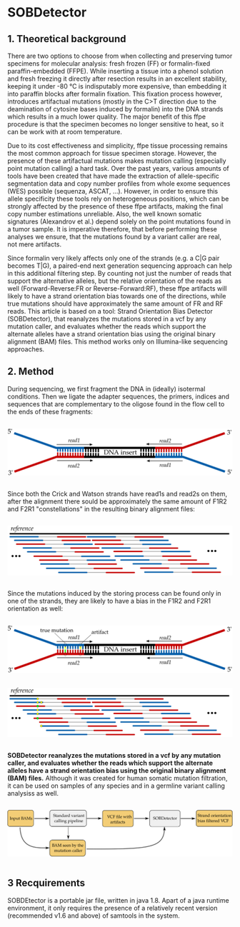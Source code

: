 

# SOBDetector

## 1. Theoretical background
There are two options to choose from when collecting and preserving tumor specimens for molecular analysis: fresh frozen (FF) or formalin-fixed paraffin-embedded (FFPE). While inserting a tissue into a phenol solution and fresh freezing it directly after resection results in an excellent stability, keeping it under -80 °C is indisputably more expensive, than embedding it into paraffin blocks after formalin fixation. This fixation process however, introduces artifactual mutations (mostly in the C>T direction due to the deamination of cytosine bases induced by formalin) into the DNA strands which results in a much lower quality. The major benefit of this ffpe procedure is that the specimen becomes no longer sensitive to heat, so it can be work with at room temperature.

Due to its cost effectiveness and simplicity, ffpe tissue processing remains the most common approach for tissue specimen storage. However, the presence of these artifactual mutations makes mutation calling (especially point mutation calling) a hard task. Over the past years, various amounts of tools have been created that have made the extraction of allele-specific segmentation data and copy number profiles from whole exome sequences (WES) possible (sequenza, ASCAT, …). However, in order to ensure this allele specificity these tools rely on heterogeneous positions, which can be strongly affected by the presence of these ffpe artifacts, making the final copy number estimations unreliable. Also, the well known somatic signatures (Alexandrov et al.) depend solely on the point mutations found in a tumor sample. It is imperative therefore, that before performing these analyses we ensure, that the mutations found by a variant caller are real, not mere artifacts.

Since formalin very likely affects only one of the strands (e.g. a C|G pair becomes T|G), a paired-end next generation sequencing approach can help in this additional filtering step. By counting not just the number of reads that support the alternative alleles, but the relative orientation of the reads as well (Forward-Reverse:FR or Reverse-Forward:RF), these ffpe artifacts will likely to have a strand orientation bias towards one of the directions, while true mutations should have approximately the same amount of FR and RF reads. This article is based on a tool: Strand Orientation Bias Detector (SOBDetector), that reanalyzes the mutations stored in a vcf by any mutation caller, and evaluates whether the reads which support the alternate alleles have a strand orientation bias using the original binary alignment (BAM) files. This method works only on Illumina-like sequencing approaches.

## 2. Method

During sequencing, we first fragment the DNA in (ideally) isotermal conditions. Then we ligate the adapter sequences, the primers, indices and sequences that are complementary to the oligose found in the flow cell to the ends of these fragments:
<div style="text-align:center; padding-top: 15px; padding-bottom: 15px; width:100%"><img src="./figures/paired_end_reads.svg" /></div>

Since both the Crick and Watson strands have read1s and read2s on them, after the alignment there sould be approximately the same amount of F1R2 and F2R1 "constellations" in the resulting binary alignment files:
<div style="text-align:center; padding-top: 15px; padding-bottom: 15px; width:100%"><img src="./figures/paired_end_reads2.svg"/></div>

Since the mutations induced by the storing process can be found only in one of the strands, they are likely to have a bias in the F1R2 and F2R1 orientation as well:

<div style="text-align:center; padding-top: 15px; padding-bottom: 15px; width:100%"><img src="./figures/paired_end_reads3.svg" /></div>

<div style="text-align:center; padding-top: 15px; padding-bottom: 15px; width:100%"><img src="./figures/paired_end_reads4.svg" /></div>

<strong>SOBDetector reanalyzes the mutations stored in a vcf by any mutation caller, and evaluates whether the reads which support the alternate alleles have a strand orientation bias using the original binary alignment (BAM) files.</strong> Although it was created for human somatic mutation filtration, it can be used on samples of any species and in a germline variant calling analysiss as well.

<div style="text-align:center; padding-top: 15px; padding-bottom: 15px; width:100%"><img src="./figures/figure_pipeline.png" /></div>

## 3 Recquirements
SOBDEtector is a portable jar file, written in java 1.8. Apart of a java runtime environment, it only requires the presence of a relatively recent version (recommended v1.6 and above) of samtools in the system. 

